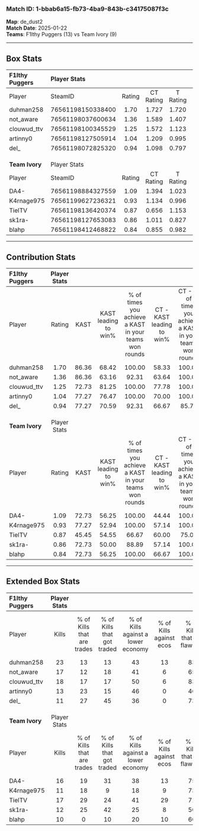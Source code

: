 ### Match ID: 1-bbab6a15-fb73-4ba9-843b-c34175087f3c  
**Map**: de_dust2  
**Match Date**: 2025-01-22  
**Teams**: F1lthy Puggers (13) vs Team Ivory (9)  

---  

## Box Stats  

| **F1lthy Puggers** | Player Stats      |        |           |          |       |       |       |         |        |      |     |
| :- | :- | :-: | :-: | :-: | :-: | :-: | :-: | :-: | :-: | :-: | :-: |
| Player             | SteamID           | Rating | CT Rating | T Rating | KAST  |  ADR  | Kills | Assists | Deaths | K/D  | HS% |
| duhman258          | 76561198150338400 |  1.70  |   1.727   |  1.720   | 86.36 | 107.4 |  23   |    6    |   11   | 2.09 | 47  |
| not_aware          | 76561198037600634 |  1.36  |   1.589   |  1.407   | 86.36 | 85.7  |  17   |    9    |   13   | 1.31 | 41  |
| clouwud_ttv        | 76561198100345529 |  1.25  |   1.572   |  1.123   | 72.73 | 68.6  |  18   |    4    |   12   | 1.50 | 16  |
| artinny0           | 76561198127505914 |  1.04  |   1.209   |  0.995   | 77.27 | 66.7  |  13   |    6    |   14   | 0.93 | 46  |
| del_               | 76561198072825320 |  0.94  |   1.098   |  0.797   | 77.27 | 69.2  |  11   |   10    |   16   | 0.69 | 63  |
|                    |                   |        |           |          |       |       |       |         |        |      |     |
|                    |                   |        |           |          |       |       |       |         |        |      |     |
|                    |                   |        |           |          |       |       |       |         |        |      |     |
| **Team Ivory**     | Player Stats      |        |           |          |       |       |       |         |        |      |     |
| Player             | SteamID           | Rating | CT Rating | T Rating | KAST  |  ADR  | Kills | Assists | Deaths | K/D  | HS% |
| DA4-               | 76561198884327559 |  1.09  |   1.394   |  1.023   | 72.73 | 84.5  |  16   |    2    |   17   | 0.94 | 43  |
| K4rnage975         | 76561199627236321 |  0.93  |   1.134   |  0.996   | 77.27 | 59.2  |  11   |   10    |   15   | 0.73 | 54  |
| TielTV             | 76561198136420374 |  0.87  |   0.656   |  1.153   | 45.45 | 67.1  |  17   |    1    |   17   | 1.00 | 41  |
| sk1ra-             | 76561198127653083 |  0.86  |   1.011   |  0.827   | 72.73 | 58.7  |  12   |    5    |   17   | 0.71 | 66  |
| blahp              | 76561198412468822 |  0.84  |   0.855   |  0.982   | 72.73 | 67.6  |  10   |    6    |   16   | 0.63 | 50  |
---  

## Contribution Stats  

| **F1lthy Puggers** | Player Stats |       |                      |                                                        |                           |                                                             |                          |                                                            |
| :- | :-: | :-: | :-: | :-: | :-: | :-: | :-: | :-: |
| Player             |    Rating    | KAST  | KAST leading to win% | % of times you achieve a KAST in your teams won rounds | CT - KAST leading to win% | CT - % of times you achieve a KAST in your teams won rounds | T - KAST leading to win% | T - % of times you achieve a KAST in your teams won rounds |
| duhman258          |     1.70     | 86.36 |        68.42         |                         100.00                         |           58.33           |                           100.00                            |          85.71           |                           100.00                           |
| not_aware          |     1.36     | 86.36 |        63.16         |                         92.31                          |           63.64           |                           100.00                            |          62.50           |                           83.33                            |
| clouwud_ttv        |     1.25     | 72.73 |        81.25         |                         100.00                         |           77.78           |                           100.00                            |          85.71           |                           100.00                           |
| artinny0           |     1.04     | 77.27 |        76.47         |                         100.00                         |           70.00           |                           100.00                            |          85.71           |                           100.00                           |
| del_               |     0.94     | 77.27 |        70.59         |                         92.31                          |           66.67           |                            85.71                            |          75.00           |                           100.00                           |
|                    |              |       |                      |                                                        |                           |                                                             |                          |                                                            |
|                    |              |       |                      |                                                        |                           |                                                             |                          |                                                            |
|                    |              |       |                      |                                                        |                           |                                                             |                          |                                                            |
| **Team Ivory**     | Player Stats |       |                      |                                                        |                           |                                                             |                          |                                                            |
| Player             |    Rating    | KAST  | KAST leading to win% | % of times you achieve a KAST in your teams won rounds | CT - KAST leading to win% | CT - % of times you achieve a KAST in your teams won rounds | T - KAST leading to win% | T - % of times you achieve a KAST in your teams won rounds |
| DA4-               |     1.09     | 72.73 |        56.25         |                         100.00                         |           44.44           |                           100.00                            |          71.43           |                           100.00                           |
| K4rnage975         |     0.93     | 77.27 |        52.94         |                         100.00                         |           57.14           |                           100.00                            |          50.00           |                           100.00                           |
| TielTV             |     0.87     | 45.45 |        54.55         |                         66.67                          |           60.00           |                            75.00                            |          50.00           |                           60.00                            |
| sk1ra-             |     0.86     | 72.73 |        50.00         |                         88.89                          |           57.14           |                           100.00                            |          44.44           |                           80.00                            |
| blahp              |     0.84     | 72.73 |        56.25         |                         100.00                         |           66.67           |                           100.00                            |          50.00           |                           100.00                           |
---  

## Extended Box Stats  

| **F1lthy Puggers** | Player Stats |                            |                            |                                    |                         |                              |                                 |        |                             |                                     |                          |                               |                            |
| :- | :-: | :-: | :-: | :-: | :-: | :-: | :-: | :-: | :-: | :-: | :-: | :-: | :-: |
| Player             |    Kills     | % of Kills that are trades | % of Kills that got traded | % of Kills against a lower economy | % of Kills against ecos | % of Kills that are flawless | % of Kills that are close duels | Deaths | % of Deaths that get traded | % of Deaths against a lower economy | % of Deaths against ecos | % of Deaths that are flawless | % of Deaths that are close |
| duhman258          |      23      |             13             |             13             |                 43                 |           13            |              83              |                4                |   11   |              9              |                 27                  |            0             |              73               |             18             |
| not_aware          |      17      |             12             |             18             |                 41                 |            6            |              65              |                6                |   13   |             46              |                 15                  |            0             |              62               |             15             |
| clouwud_ttv        |      18      |             17             |             17             |                 50                 |            6            |              83              |                6                |   12   |             42              |                 25                  |            0             |              83               |             0              |
| artinny0           |      13      |             23             |             15             |                 46                 |            0            |              46              |               15                |   14   |             21              |                 14                  |            0             |              64               |             0              |
| del_               |      11      |             27             |             45             |                 36                 |            0            |              73              |                9                |   16   |              6              |                 38                  |            0             |              56               |             6              |
|                    |              |                            |                            |                                    |                         |                              |                                 |        |                             |                                     |                          |                               |                            |
|                    |              |                            |                            |                                    |                         |                              |                                 |        |                             |                                     |                          |                               |                            |
|                    |              |                            |                            |                                    |                         |                              |                                 |        |                             |                                     |                          |                               |                            |
| **Team Ivory**     | Player Stats |                            |                            |                                    |                         |                              |                                 |        |                             |                                     |                          |                               |                            |
| Player             |    Kills     | % of Kills that are trades | % of Kills that got traded | % of Kills against a lower economy | % of Kills against ecos | % of Kills that are flawless | % of Kills that are close duels | Deaths | % of Deaths that get traded | % of Deaths against a lower economy | % of Deaths against ecos | % of Deaths that are flawless | % of Deaths that are close |
| DA4-               |      16      |             19             |             31             |                 38                 |           13            |              75              |               13                |   17   |             24              |                 12                  |            6             |              65               |             12             |
| K4rnage975         |      11      |             18             |             9              |                 18                 |            9            |              73              |                9                |   15   |             33              |                  0                  |            0             |              80               |             7              |
| TielTV             |      17      |             29             |             24             |                 41                 |           29            |              71              |                6                |   17   |              6              |                 12                  |            0             |              82               |             6              |
| sk1ra-             |      12      |             25             |             42             |                 25                 |            8            |              50              |                8                |   17   |             12              |                  6                  |            6             |              71               |             0              |
| blahp              |      10      |             0              |             10             |                 20                 |           10            |              60              |                0                |   16   |             25              |                  6                  |            6             |              69               |             13             |
